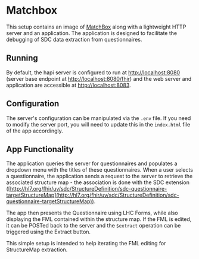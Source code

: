 # Matchbox

This setup contains an image of [MatchBox](https://github.com/ahdis/matchbox) along with a lightweight HTTP server and an application. The application is designed to facilitate the debugging of SDC data extraction from questionnaires.

## Running

By default, the hapi server is configured to run at [http://localhost:8080](http://localhost:8080) (server base endpoint at [http://localhost:8080/fhir](http://localhost:8080/fhir)) and the web server and application are accessible at [http://localhost:8083](http://localhost:8083).

## Configuration

The server's configuration can be manipulated via the `.env` file. If you need to modify the server port, you will need to update this in the `index.html` file of the app accordingly.

## App Functionality

The application queries the server for questionnaires and populates a dropdown menu with the titles of these questionnaires. When a user selects a questionnaire, the application sends a request to the server to retrieve the associated structure map - the association is done with the SDC extension ([http://hl7.org/fhir/uv/sdc/StructureDefinition/sdc-questionnaire-targetStructureMap](http://hl7.org/fhir/uv/sdc/StructureDefinition/sdc-questionnaire-targetStructureMap)).

The app then presents the Questionnaire using LHC Forms, while also displaying the FML contained within the structure map. If the FML is edited, it can be POSTed back to the server and the `$extract` operation can be triggered using the Extract button.

This simple setup is intended to help iterating the FML editing for StructureMap extraction.
